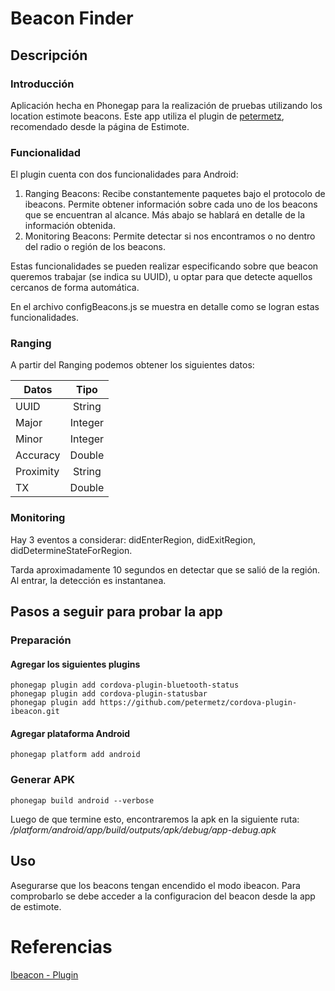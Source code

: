 # Beacon Finder

## Descripción

### Introducción

Aplicación hecha en Phonegap para la realización de pruebas utilizando los location estimote beacons. Este app utiliza el plugin de  [petermetz](https://github.com/petermetz), recomendado desde la página de Estimote.

### Funcionalidad
El plugin cuenta con dos funcionalidades para Android:
1. Ranging Beacons: Recibe constantemente paquetes bajo el protocolo de ibeacons. Permite obtener información sobre cada uno de los beacons que se encuentran al alcance. Más abajo se hablará en detalle de la información obtenida.
2. Monitoring Beacons:  Permite detectar si nos encontramos o no dentro del radio o región de los beacons.

Estas funcionalidades se pueden realizar especificando sobre que beacon queremos trabajar (se indica su UUID), u optar para que detecte aquellos cercanos de forma automática.

En el archivo configBeacons.js se muestra en detalle como se logran estas funcionalidades.


### Ranging

A partir del Ranging podemos obtener los siguientes datos:

| Datos         | Tipo          |
| ------------- |:-------------:|
| UUID      	| String 		| 
| Major      	| Integer      	|
| Minor 		| Integer      	|
| Accuracy 		| Double      	|
| Proximity 	| String      	|
| TX 			| Double      	|


### Monitoring

Hay 3 eventos a considerar: didEnterRegion, didExitRegion, didDetermineStateForRegion.

Tarda aproximadamente 10 segundos en detectar que se salió de la región. Al entrar, la detección es instantanea.

## Pasos a seguir para probar la app

### Preparación

#### Agregar los siguientes plugins
```
phonegap plugin add cordova-plugin-bluetooth-status
phonegap plugin add cordova-plugin-statusbar
phonegap plugin add https://github.com/petermetz/cordova-plugin-ibeacon.git 
```

#### Agregar plataforma Android
```
phonegap platform add android
```

### Generar APK
```
phonegap build android --verbose
```

Luego de que termine esto, encontraremos la apk en la siguiente ruta: _/platform/android/app/build/outputs/apk/debug/app-debug.apk_

## Uso
Asegurarse que los beacons tengan encendido el modo ibeacon. Para comprobarlo se debe acceder a la configuracion del beacon desde la app de estimote.

# Referencias
[Ibeacon - Plugin](https://github.com/petermetz/cordova-plugin-ibeacon)